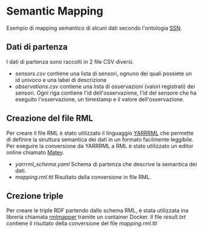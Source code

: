 # Semantic Mapping
Esempio di mapping semantico di alcuni dati secondo l'ontologia [SSN](https://www.w3.org/TR/vocab-ssn/).

## Dati di partenza
I dati di partenza sono raccolti in 2 file CSV diversi.
- *sensors.csv* contiene una lista di sensori, ognuno dei quali possiete un id univoco e una label di descrizione
- *observations.csv* contiene una lista di osservazioni (valori registrati) dei sensori. Ogni riga contiene l'id dell'osservazione, l'id del sensore che ha eseguito l'osservazione, un timestamp e il valore dell'osservazione.

## Creazione del file RML
Per creare il file RML è stato utilizzato il linguaggio [YARRRML](https://rml.io/yarrrml/) che permette di definire la struttura semantica dei dati in un formato facilmente leggibile.
Per eseguire la conversione da YARRRML a RML è stato utilizzato un editor online chiamato [Matey](https://rml.io/yarrrml/matey/).
- *yarrrml_schema.yaml* Schema di partenza che descrive la semantica dei dati.
- *mapping.rml.ttl* Risultato della conversione in file RML.

## Crezione triple
Per creare le triple RDF partendo dallo schema RML, è stata utilizzata ina libreria chiamata [rmlmapper](https://github.com/RMLio/rmlmapper-java) tramite un container Docker.
Il file *result.txt* contiene il risultato della conversione del file *mapping.rml.ttl*